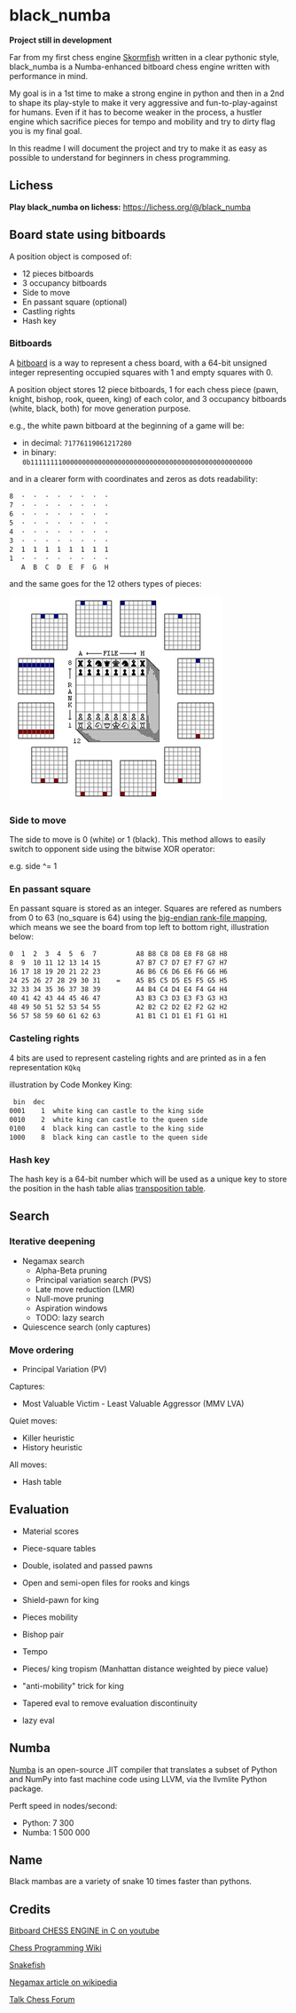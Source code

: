 # black_numba

**Project still in development**

Far from my first chess engine [Skormfish](https://github.com/Avo-k/skormfish) 
written in a clear pythonic style, black_numba is a Numba-enhanced bitboard
chess engine written with performance in mind.

My goal is in a 1st time to make a strong engine in python and then in a 2nd
to shape its play-style to make it very aggressive and fun-to-play-against for
humans. Even if it has to become weaker in the process, a hustler engine which 
sacrifice pieces for tempo and mobility and try to dirty flag you is my final 
goal.

In this readme I will document the project and try to make it as easy as 
possible to understand for beginners in chess programming.

## Lichess

**Play black_numba on lichess:** https://lichess.org/@/black_numba

## Board state using bitboards

A position object is composed of:
* 12 pieces bitboards
* 3 occupancy bitboards
* Side to move
* En passant square (optional)
* Castling rights
* Hash key

### Bitboards

A [bitboard](https://www.chessprogramming.org/Bitboard_Board-Definition)
is a way to represent a chess board, with a 64-bit unsigned 
integer representing occupied squares with 1 and empty squares with 0.

A position object stores 12 piece bitboards, 1 for each chess piece 
(pawn, knight, bishop, rook, queen, king) of each color,
and 3 occupancy bitboards (white, black, both) for move generation purpose.

e.g., the white pawn bitboard at the beginning of a game will be:

* in decimal: `71776119061217280`
* in binary: `0b11111111000000000000000000000000000000000000000000000000`

and in a clearer form with coordinates and zeros as dots readability:
```
8  ·  ·  ·  ·  ·  ·  ·  ·
7  ·  ·  ·  ·  ·  ·  ·  ·
6  ·  ·  ·  ·  ·  ·  ·  ·
5  ·  ·  ·  ·  ·  ·  ·  ·
4  ·  ·  ·  ·  ·  ·  ·  · 
3  ·  ·  ·  ·  ·  ·  ·  · 
2  1  1  1  1  1  1  1  1 
1  ·  ·  ·  ·  ·  ·  ·  · 
   A  B  C  D  E  F  G  H
   ```

and the same goes for the 12 others types of pieces:

![alt text](https://github.com/Avo-k/black_numba/blob/master/logo/pieces_bitboard.gif?raw=true)

### Side to move

The side to move is 0 (white) or 1 (black). 
This method allows to easily switch to opponent side using the bitwise XOR operator:

e.g. side ^= 1

### En passant square

En passant square is stored as an integer. Squares are refered as numbers from 0 to 63
(no_square is 64) using the 
[big-endian rank-file mapping](https://www.chessprogramming.org/Big-endian), 
which means we see the board from top left to bottom right, illustration below:

   ```
0  1  2  3  4  5  6  7          A8 B8 C8 D8 E8 F8 G8 H8
8  9  10 11 12 13 14 15         A7 B7 C7 D7 E7 F7 G7 H7
16 17 18 19 20 21 22 23         A6 B6 C6 D6 E6 F6 G6 H6
24 25 26 27 28 29 30 31    =    A5 B5 C5 D5 E5 F5 G5 H5
32 33 34 35 36 37 38 39         A4 B4 C4 D4 E4 F4 G4 H4
40 41 42 43 44 45 46 47         A3 B3 C3 D3 E3 F3 G3 H3
48 49 50 51 52 53 54 55         A2 B2 C2 D2 E2 F2 G2 H2
56 57 58 59 60 61 62 63         A1 B1 C1 D1 E1 F1 G1 H1
   ```  
  
### Casteling rights

4 bits are used to represent casteling rights and are printed as in a fen representation `KQkq`

illustration by Code Monkey King:
   ```
    bin  dec
   0001    1  white king can castle to the king side
   0010    2  white king can castle to the queen side
   0100    4  black king can castle to the king side
   1000    8  black king can castle to the queen side
   ```

### Hash key

The hash key is a 64-bit number which will be used as a unique key to store the position
in the hash table alias [transposition table](https://www.chessprogramming.org/Transposition_Table).

## Search
### Iterative deepening
* Negamax search
  * Alpha-Beta pruning
  * Principal variation search (PVS)
  * Late move reduction (LMR)
  * Null-move pruning
  * Aspiration windows
  * TODO: lazy search
* Quiescence search (only captures)

### Move ordering
  * Principal Variation (PV)
  
  Captures:
  * Most Valuable Victim - Least Valuable Aggressor (MMV LVA)
  
  Quiet moves:
  * Killer heuristic
  * History heuristic

  All moves:
  * Hash table

## Evaluation

* Material scores
* Piece-square tables
* Double, isolated and passed pawns
* Open and semi-open files for rooks and kings
* Shield-pawn for king
* Pieces mobility
* Bishop pair
* Tempo
* Pieces/ king tropism (Manhattan distance weighted by piece value)
* "anti-mobility" trick for king
  
* Tapered eval to remove evaluation discontinuity
* lazy eval


## Numba

[Numba](https://numba.pydata.org/numba-doc/dev/user/5minguide.html) is an open-source
JIT compiler that translates a subset of Python and NumPy into fast machine code using
LLVM, via the llvmlite Python package.

Perft speed in nodes/second:
* Python: 7 300
* Numba:  1 500 000


## Name

Black mambas are a variety of snake 10 times faster than pythons.


## Credits
[Bitboard CHESS ENGINE in C on youtube](https://youtube.com/playlist?list=PLmN0neTso3Jxh8ZIylk74JpwfiWNI76Cs)

[Chess Programming Wiki](https://www.chessprogramming.org/Main_Page)

[Snakefish](https://github.com/cglouch/snakefish/)

[Negamax article on wikipedia](https://en.wikipedia.org/wiki/Negamax)

[Talk Chess Forum](http://talkchess.com/forum3/index.php)
